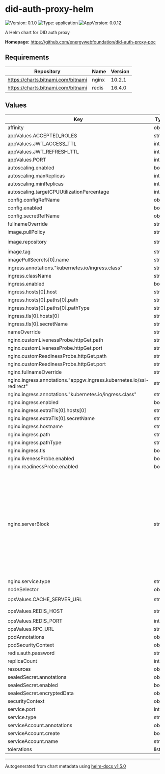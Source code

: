 # did-auth-proxy-helm

![Version: 0.1.0](https://img.shields.io/badge/Version-0.1.0-informational?style=flat-square) ![Type: application](https://img.shields.io/badge/Type-application-informational?style=flat-square) ![AppVersion: 0.0.12](https://img.shields.io/badge/AppVersion-0.0.12-informational?style=flat-square)

A Helm chart for DID auth proxy

**Homepage:** <https://github.com/energywebfoundation/did-auth-proxy-poc>

## Requirements

| Repository | Name | Version |
|------------|------|---------|
| https://charts.bitnami.com/bitnami | nginx | 10.2.1 |
| https://charts.bitnami.com/bitnami | redis | 16.4.0 |

## Values

| Key | Type | Default | Description |
|-----|------|---------|-------------|
| affinity | object | `{}` |  |
| appValues.ACCEPTED_ROLES | string | `"didauthtest.roles.didauthkamil.iam.ewc"` |  |
| appValues.JWT_ACCESS_TTL | int | `3600` |  |
| appValues.JWT_REFRESH_TTL | int | `86400` |  |
| appValues.PORT | int | `80` |  |
| autoscaling.enabled | bool | `false` |  |
| autoscaling.maxReplicas | int | `100` |  |
| autoscaling.minReplicas | int | `1` |  |
| autoscaling.targetCPUUtilizationPercentage | int | `80` |  |
| config.configRefName | object | `{}` |  |
| config.enabled | bool | `false` |  |
| config.secretRefName | object | `{}` |  |
| fullnameOverride | string | `"did-auth-proxy-helm"` |  |
| image.pullPolicy | string | `"IfNotPresent"` |  |
| image.repository | string | `"098061033856.dkr.ecr.us-west-2.amazonaws.com/did-auth-proxy"` |  |
| image.tag | string | `"latest"` |  |
| imagePullSecrets[0].name | string | `"regcred"` |  |
| ingress.annotations."kubernetes.io/ingress.class" | string | `"nginx"` |  |
| ingress.className | string | `""` |  |
| ingress.enabled | bool | `false` |  |
| ingress.hosts[0].host | string | `"did-auth-proxy-sandbox.energyweb.org"` |  |
| ingress.hosts[0].paths[0].path | string | `"/"` |  |
| ingress.hosts[0].paths[0].pathType | string | `"Prefix"` |  |
| ingress.tls[0].hosts[0] | string | `"did-auth-proxy-sandbox.energyweb.org"` |  |
| ingress.tls[0].secretName | string | `"did-auth-proxy-secret"` |  |
| nameOverride | string | `"did-auth-proxy-helm"` |  |
| nginx.customLivenessProbe.httpGet.path | string | `"/auth"` |  |
| nginx.customLivenessProbe.httpGet.port | string | `"http"` |  |
| nginx.customReadinessProbe.httpGet.path | string | `"/auth"` |  |
| nginx.customReadinessProbe.httpGet.port | string | `"http"` |  |
| nginx.fullnameOverride | string | `"did-auth-proxy-nginx"` |  |
| nginx.ingress.annotations."appgw.ingress.kubernetes.io/ssl-redirect" | string | `"true"` |  |
| nginx.ingress.annotations."kubernetes.io/ingress.class" | string | `"azure/application-gateway"` |  |
| nginx.ingress.enabled | bool | `false` |  |
| nginx.ingress.extraTls[0].hosts[0] | string | `"ddhub-dev.energyweb.org"` |  |
| nginx.ingress.extraTls[0].secretName | string | `"dsb-tls-secret"` |  |
| nginx.ingress.hostname | string | `"ddhub-dev.energyweb.org"` |  |
| nginx.ingress.path | string | `"/"` |  |
| nginx.ingress.pathType | string | `"Prefix"` |  |
| nginx.ingress.tls | bool | `false` |  |
| nginx.livenessProbe.enabled | bool | `false` |  |
| nginx.readinessProbe.enabled | bool | `false` |  |
| nginx.serverBlock | string | `"server {\n  listen 0.0.0.0:8080;\n  server_name  _;\n  location ~ ^/(backend-docs|backend-health) {\n      proxy_pass http://backend-server.namespace.svc.cluster.local;\n  }\n  location ~ ^/auth {\n      proxy_pass http://did-auth-proxy-helm.namespace.svc.cluster.local;\n  }\n  location ~ / {\n      auth_request /token_introspection;\n      proxy_pass http://backend-server.namespace.svc.cluster.local;\n  }\n  location = /token_introspection {\n        internal;\n        proxy_method      GET;\n        proxy_set_header  Authorization \"$http_authorization\";\n        proxy_set_header  Content-Length \"\";\n        proxy_pass        http://did-auth-proxy-helm.namespace.svc.cluster.local/auth/token-introspection;\n  }\n}"` |  |
| nginx.service.type | string | `"ClusterIP"` |  |
| nodeSelector | object | `{}` |  |
| opsValues.CACHE_SERVER_URL | string | `"https://identitycache-dev.energyweb.org/v1"` |  |
| opsValues.REDIS_HOST | string | `"did-auth-proxy-helm-redis-master.did.svc.cluster.local"` |  |
| opsValues.REDIS_PORT | int | `6379` |  |
| opsValues.RPC_URL | string | `"https://volta-rpc.energyweb.org/"` |  |
| podAnnotations | object | `{}` |  |
| podSecurityContext | object | `{}` |  |
| redis.auth.password | string | `"redis"` |  |
| replicaCount | int | `1` |  |
| resources | object | `{}` |  |
| sealedSecret.annotations | object | `{}` |  |
| sealedSecret.enabled | bool | `false` |  |
| sealedSecret.encryptedData | object | `{}` |  |
| securityContext | object | `{}` |  |
| service.port | int | `80` |  |
| service.type | string | `"ClusterIP"` |  |
| serviceAccount.annotations | object | `{}` |  |
| serviceAccount.create | bool | `true` |  |
| serviceAccount.name | string | `""` |  |
| tolerations | list | `[]` |  |

----------------------------------------------
Autogenerated from chart metadata using [helm-docs v1.5.0](https://github.com/norwoodj/helm-docs/releases/v1.5.0)
